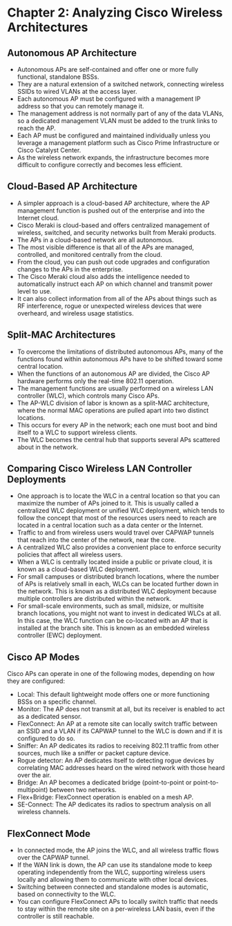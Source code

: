 # Chapter 2: Analyzing Cisco Wireless Architectures

## Autonomous AP Architecture

*   Autonomous APs are self-contained and offer one or more fully functional, standalone BSSs. 
*   They are a natural extension of a switched network, connecting wireless SSIDs to wired VLANs at the access layer. 
*   Each autonomous AP must be configured with a management IP address so that you can remotely manage it. 
*   The management address is not normally part of any of the data VLANs, so a dedicated management VLAN must be added to the trunk links to reach the AP. 
*   Each AP must be configured and maintained individually unless you leverage a management platform such as Cisco Prime Infrastructure or Cisco Catalyst Center. 
*   As the wireless network expands, the infrastructure becomes more difficult to configure correctly and becomes less efficient. 

## Cloud-Based AP Architecture

*   A simpler approach is a cloud-based AP architecture, where the AP management function is pushed out of the enterprise and into the Internet cloud. 
*   Cisco Meraki is cloud-based and offers centralized management of wireless, switched, and security networks built from Meraki products. 
*   The APs in a cloud-based network are all autonomous. 
*   The most visible difference is that all of the APs are managed, controlled, and monitored centrally from the cloud. 
*   From the cloud, you can push out code upgrades and configuration changes to the APs in the enterprise. 
*   The Cisco Meraki cloud also adds the intelligence needed to automatically instruct each AP on which channel and transmit power level to use. 
*   It can also collect information from all of the APs about things such as RF interference, rogue or unexpected wireless devices that were overheard, and wireless usage statistics. 

## Split-MAC Architectures

*   To overcome the limitations of distributed autonomous APs, many of the functions found within autonomous APs have to be shifted toward some central location. 
*   When the functions of an autonomous AP are divided, the Cisco AP hardware performs only the real-time 802.11 operation. 
*   The management functions are usually performed on a wireless LAN controller (WLC), which controls many Cisco APs. 
*   The AP-WLC division of labor is known as a split-MAC architecture, where the normal MAC operations are pulled apart into two distinct locations. 
*   This occurs for every AP in the network; each one must boot and bind itself to a WLC to support wireless clients. 
*   The WLC becomes the central hub that supports several APs scattered about in the network. 

## Comparing Cisco Wireless LAN Controller Deployments

*   One approach is to locate the WLC in a central location so that you can maximize the number of APs joined to it. This is usually called a centralized WLC deployment or unified WLC deployment, which tends to follow the concept that most of the resources users need to reach are located in a central location such as a data center or the Internet. 
*   Traffic to and from wireless users would travel over CAPWAP tunnels that reach into the center of the network, near the core. 
*   A centralized WLC also provides a convenient place to enforce security policies that affect all wireless users. 
*   When a WLC is centrally located inside a public or private cloud, it is known as a cloud-based WLC deployment. 
*   For small campuses or distributed branch locations, where the number of APs is relatively small in each, WLCs can be located further down in the network. This is known as a distributed WLC deployment because multiple controllers are distributed within the network. 
*   For small-scale environments, such as small, midsize, or multisite branch locations, you might not want to invest in dedicated WLCs at all. In this case, the WLC function can be co-located with an AP that is installed at the branch site. This is known as an embedded wireless controller (EWC) deployment. 

## Cisco AP Modes

Cisco APs can operate in one of the following modes, depending on how they are configured:

*   Local: This default lightweight mode offers one or more functioning BSSs on a specific channel. 
*   Monitor: The AP does not transmit at all, but its receiver is enabled to act as a dedicated sensor. 
*   FlexConnect: An AP at a remote site can locally switch traffic between an SSID and a VLAN if its CAPWAP tunnel to the WLC is down and if it is configured to do so. 
*   Sniffer: An AP dedicates its radios to receiving 802.11 traffic from other sources, much like a sniffer or packet capture device. 
*   Rogue detector: An AP dedicates itself to detecting rogue devices by correlating MAC addresses heard on the wired network with those heard over the air. 
*   Bridge: An AP becomes a dedicated bridge (point-to-point or point-to-multipoint) between two networks. 
*   Flex+Bridge: FlexConnect operation is enabled on a mesh AP. 
*   SE-Connect: The AP dedicates its radios to spectrum analysis on all wireless channels. 

## FlexConnect Mode

*   In connected mode, the AP joins the WLC, and all wireless traffic flows over the CAPWAP tunnel. 
*   If the WAN link is down, the AP can use its standalone mode to keep operating independently from the WLC, supporting wireless users locally and allowing them to communicate with other local devices. 
*   Switching between connected and standalone modes is automatic, based on connectivity to the WLC. 
*   You can configure FlexConnect APs to locally switch traffic that needs to stay within the remote site on a per-wireless LAN basis, even if the controller is still reachable.